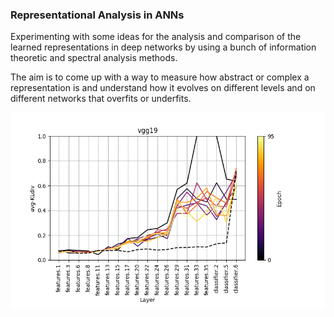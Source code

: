 ### Representational Analysis in ANNs

Experimenting with some ideas for the analysis and comparison of the learned representations in deep networks by using a bunch of information theoretic and spectral analysis methods.

The aim is to come up with a way to measure how abstract or complex a representation is and understand how it evolves on different levels and on different networks that overfits or underfits. 

![plot](./figures/layer_abstractness/evd/avg-KLdiv/vgg19_1024_avg-KLdiv.png)





